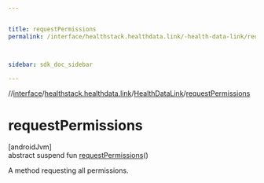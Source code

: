 ```yaml
---


title: requestPermissions
permalink: /interface/healthstack.healthdata.link/-health-data-link/request-permissions.html



sidebar: sdk_doc_sidebar

---
```



//[interface](/hl_interface.html)/[healthstack.healthdata.link](../index.html)/[HealthDataLink](index.html)/[requestPermissions](request-permissions.html)



# requestPermissions



[androidJvm]\
abstract suspend fun [requestPermissions](request-permissions.html)()



A method requesting all permissions.






